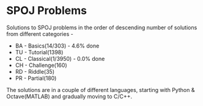 # SPOJ Problems

Solutions to SPOJ problems in the order of descending number of solutions from different categories - 
* BA - Basics(14/303) - 4.6% done
* TU - Tutorial(1398) 
* CL - Classical(1/3950) - 0.0% done
* CH - Challenge(160)
* RD - Riddle(35)
* PR - Partial(180) 

The solutions are in a couple of different languages, starting with Python & Octave(MATLAB) and gradually moving to C/C++.

